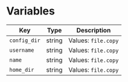 # Variables

| Key          | Type     | Description |
| ------------ | -------- | ----------- |
| `config_dir` | string   | Values: `file.copy`    |
| `username`   | string   | Values: `file.copy`    |
| `name`       | string   | Values: `file.copy`    |
| `home_dir`   | string   | Values: `file.copy`    |